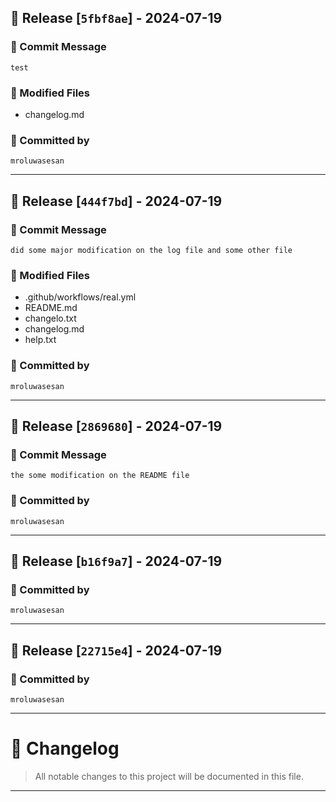 ## 🚀 Release [`5fbf8ae`] - 2024-07-19

### 💬 Commit Message
```
test
```

### 📁 Modified Files
- changelog.md

### 👤 Committed by
`mroluwasesan`

---

## 🚀 Release [`444f7bd`] - 2024-07-19

### 💬 Commit Message
```
did some major modification on the log file and some other file
```

### 📁 Modified Files
- .github/workflows/real.yml
- README.md
- changelo.txt
- changelog.md
- help.txt

### 👤 Committed by
`mroluwasesan`

---

## 🚀 Release [`2869680`] - 2024-07-19

### 💬 Commit Message
```
the some modification on the README file
```

### 👤 Committed by
`mroluwasesan`

---

## 🚀 Release [`b16f9a7`] - 2024-07-19

### 👤 Committed by
`mroluwasesan`

---

## 🚀 Release [`22715e4`] - 2024-07-19

### 👤 Committed by
`mroluwasesan`

---

# 📜 Changelog
> All notable changes to this project will be documented in this file.

---

